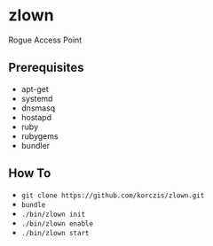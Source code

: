 # zlown

Rogue Access Point

## Prerequisites

- apt-get
- systemd
- dnsmasq
- hostapd
- ruby
- rubygems
- bundler

## How To

- `git clone https://github.com/korczis/zlown.git`
- `bundle`
- `./bin/zlown init`
- `./bin/zlown enable`
- `./bin/zlown start`
